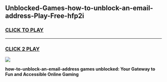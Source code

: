 
## Unblocked-Games-how-to-unblock-an-email-address-Play-Free-hfp2i
<h3>
<a href="https://premium76.site?title=how-to-unblock-an-email-address&ref=21A">CLICK TO PLAY</a></h3>
<hr>

<h3>
<a href="https://premium76.site?title=how-to-unblock-an-email-address&ref=21A">CLICK 2 PLAY</a>
  
</h3>

<a href="https://premium76.site?title=how-to-unblock-an-email-address&ref=21A"><img src="https://clearcache.store/games.png"></a>


**how-to-unblock-an-email-address games unblocked: Your Gateway to Fun and Accessible Online Gaming**

